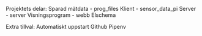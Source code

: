 Projektets delar:
Sparad mätdata - prog_files 
Klient - sensor_data_pi
Server - server
Visningsprogram - webb
Elschema

Extra tillval:
Automatiskt uppstart
Github
Pipenv
